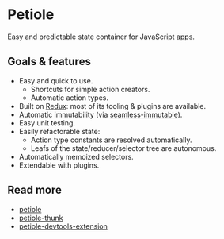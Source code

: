 # Petiole

Easy and predictable state container for JavaScript apps.

## Goals & features

* Easy and quick to use.
  * Shortcuts for simple action creators.
  * Automatic action types.
* Built on [Redux](http://redux.js.org/): most of its tooling & plugins are available.
* Automatic immutability (via [seamless-immutable](https://github.com/rtfeldman/seamless-immutable)).
* Easy unit testing.
* Easily refactorable state:
  * Action type constants are resolved automatically.
  * Leafs of the state/reducer/selector tree are autonomous.
* Automatically memoized selectors.
* Extendable with plugins.

## Read more

* [petiole](https://github.com/ilkkahanninen/petiole/blob/master/packages/petiole/README.md)
* [petiole-thunk](https://github.com/ilkkahanninen/petiole/blob/master/packages/petiole-thunk/README.md)
* [petiole-devtools-extension](https://github.com/ilkkahanninen/petiole/blob/master/packages/petiole-devtools-extension/README.md)